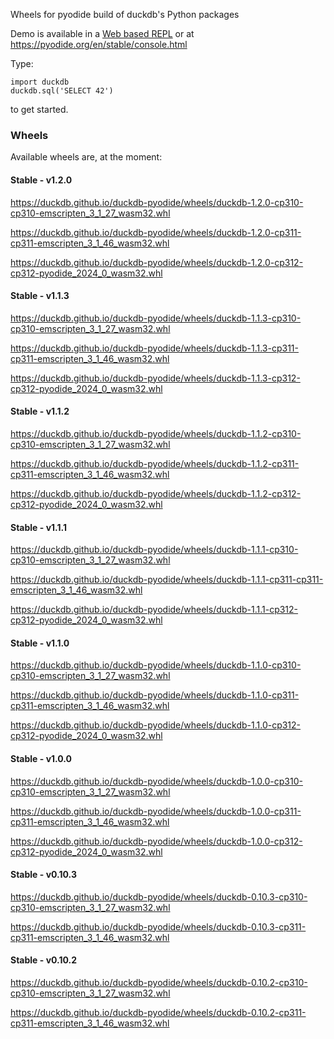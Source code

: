 Wheels for pyodide build of duckdb's Python packages

Demo is available in a [Web based REPL](https://duckdb.github.io/duckdb-pyodide/console) or at https://pyodide.org/en/stable/console.html

Type:
```
import duckdb
duckdb.sql('SELECT 42')
```
to get started.


### Wheels
Available wheels are, at the moment:

#### Stable - v1.2.0

https://duckdb.github.io/duckdb-pyodide/wheels/duckdb-1.2.0-cp310-cp310-emscripten_3_1_27_wasm32.whl

https://duckdb.github.io/duckdb-pyodide/wheels/duckdb-1.2.0-cp311-cp311-emscripten_3_1_46_wasm32.whl

https://duckdb.github.io/duckdb-pyodide/wheels/duckdb-1.2.0-cp312-cp312-pyodide_2024_0_wasm32.whl

#### Stable - v1.1.3

https://duckdb.github.io/duckdb-pyodide/wheels/duckdb-1.1.3-cp310-cp310-emscripten_3_1_27_wasm32.whl

https://duckdb.github.io/duckdb-pyodide/wheels/duckdb-1.1.3-cp311-cp311-emscripten_3_1_46_wasm32.whl

https://duckdb.github.io/duckdb-pyodide/wheels/duckdb-1.1.3-cp312-cp312-pyodide_2024_0_wasm32.whl

#### Stable - v1.1.2

https://duckdb.github.io/duckdb-pyodide/wheels/duckdb-1.1.2-cp310-cp310-emscripten_3_1_27_wasm32.whl

https://duckdb.github.io/duckdb-pyodide/wheels/duckdb-1.1.2-cp311-cp311-emscripten_3_1_46_wasm32.whl

https://duckdb.github.io/duckdb-pyodide/wheels/duckdb-1.1.2-cp312-cp312-pyodide_2024_0_wasm32.whl

#### Stable - v1.1.1

https://duckdb.github.io/duckdb-pyodide/wheels/duckdb-1.1.1-cp310-cp310-emscripten_3_1_27_wasm32.whl

https://duckdb.github.io/duckdb-pyodide/wheels/duckdb-1.1.1-cp311-cp311-emscripten_3_1_46_wasm32.whl

https://duckdb.github.io/duckdb-pyodide/wheels/duckdb-1.1.1-cp312-cp312-pyodide_2024_0_wasm32.whl

#### Stable - v1.1.0

https://duckdb.github.io/duckdb-pyodide/wheels/duckdb-1.1.0-cp310-cp310-emscripten_3_1_27_wasm32.whl

https://duckdb.github.io/duckdb-pyodide/wheels/duckdb-1.1.0-cp311-cp311-emscripten_3_1_46_wasm32.whl

https://duckdb.github.io/duckdb-pyodide/wheels/duckdb-1.1.0-cp312-cp312-pyodide_2024_0_wasm32.whl

#### Stable - v1.0.0

https://duckdb.github.io/duckdb-pyodide/wheels/duckdb-1.0.0-cp310-cp310-emscripten_3_1_27_wasm32.whl

https://duckdb.github.io/duckdb-pyodide/wheels/duckdb-1.0.0-cp311-cp311-emscripten_3_1_46_wasm32.whl

https://duckdb.github.io/duckdb-pyodide/wheels/duckdb-1.0.0-cp312-cp312-pyodide_2024_0_wasm32.whl

#### Stable - v0.10.3

https://duckdb.github.io/duckdb-pyodide/wheels/duckdb-0.10.3-cp310-cp310-emscripten_3_1_27_wasm32.whl

https://duckdb.github.io/duckdb-pyodide/wheels/duckdb-0.10.3-cp311-cp311-emscripten_3_1_46_wasm32.whl

#### Stable - v0.10.2

https://duckdb.github.io/duckdb-pyodide/wheels/duckdb-0.10.2-cp310-cp310-emscripten_3_1_27_wasm32.whl

https://duckdb.github.io/duckdb-pyodide/wheels/duckdb-0.10.2-cp311-cp311-emscripten_3_1_46_wasm32.whl
